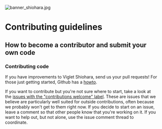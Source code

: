 ![banner_shiohara.jpg](https://openviglet.github.io/shiohara/img/banner_shiohara.jpg)
# Contributing guidelines

## How to become a contributor and submit your own code

### Contributing code

If you have improvements to Viglet Shiohara, send us your pull requests! For those
just getting started, Github has a [howto](https://help.github.com/articles/using-pull-requests/).

If you want to contribute but you're not sure where to start, take a look at the
[issues with the "contributions welcome" label](https://github.com/openviglet/shiohara/labels/stat%3Acontributions%20welcome).
These are issues that we believe are particularly well suited for outside
contributions, often because we probably won't get to them right now. If you
decide to start on an issue, leave a comment so that other people know that
you're working on it. If you want to help out, but not alone, use the issue
comment thread to coordinate.
